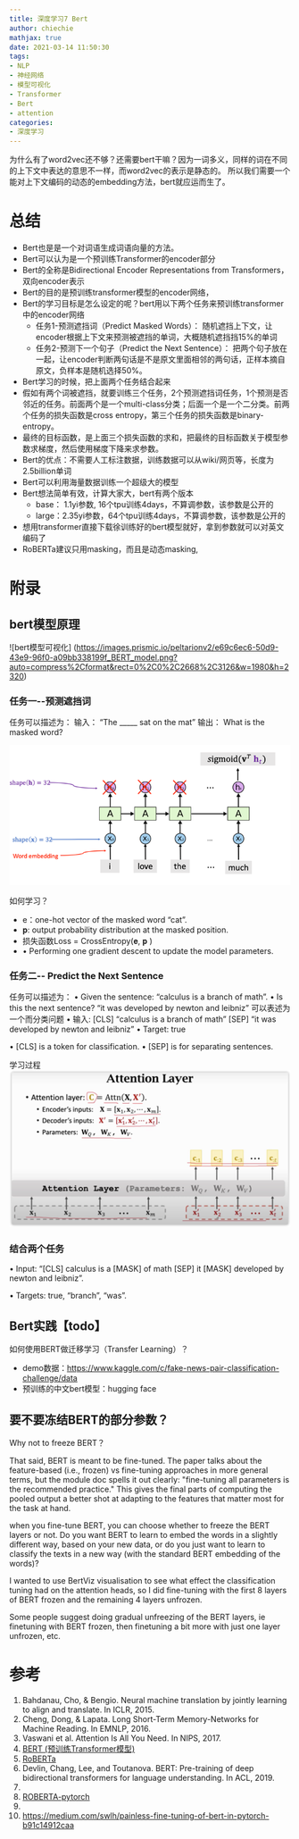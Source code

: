 ```yaml
---
title: 深度学习7 Bert
author: chiechie
mathjax: true
date: 2021-03-14 11:50:30
tags: 
- NLP
- 神经网络
- 模型可视化
- Transformer
- Bert
- attention
categories:
- 深度学习
---
```


为什么有了word2vec还不够？还需要bert干嘛？因为一词多义，同样的词在不同的上下文中表达的意思不一样，而word2vec的表示是静态的。
所以我们需要一个能对上下文编码的动态的embedding方法，bert就应运而生了。


# 总结

- Bert也是是一个对词语生成词语向量的方法。
- Bert可以认为是一个预训练Transformer的encoder部分
- Bert的全称是Bidirectional Encoder Representations from Transformers，双向encoder表示
- Bert的目的是预训练transformer模型的encoder网络，
- Bert的学习目标是怎么设定的呢？bert用以下两个任务来预训练transformer中的encoder网络
    - 任务1-预测遮挡词（Predict Masked Words）： 随机遮挡上下文，让encoder根据上下文来预测被遮挡的单词，大概随机遮挡挡15%的单词
    - 任务2-预测下一个句子（Predict the Next Sentence）： 把两个句子放在一起，让encoder判断两句话是不是原文里面相邻的两句话，正样本摘自原文，负样本是随机选择50%。
- Bert学习的时候，把上面两个任务结合起来
- 假如有两个词被遮挡，就要训练三个任务，2个预测遮挡词任务，1个预测是否邻近的任务。前面两个是一个multi-class分类；后面一个是一个二分类。前两个任务的损失函数是cross entropy，第三个任务的损失函数是binary-entropy。
- 最终的目标函数，是上面三个损失函数的求和，把最终的目标函数关于模型参数求梯度，然后使用梯度下降来求参数。
- Bert的优点：不需要人工标注数据，训练数据可以从wiki/网页等，长度为2.5billion单词
- Bert可以利用海量数据训练一个超级大的模型
- Bert想法简单有效，计算大家大，bert有两个版本
  - base： 1.1yi参数, 16个tpu训练4days，不算调参数，该参数是公开的
  - large：2.35yi参数，64个tpu训练4days，不算调参数，该参数是公开的
- 想用transformer直接下载徐训练好的bert模型就好，拿到参数就可以对英文编码了
- RoBERTa建议只用masking，而且是动态masking,


# 附录

## bert模型原理

![bert模型可视化]
(https://images.prismic.io/peltarionv2/e69c6ec6-50d9-43e9-96f0-a09bb338199f_BERT_model.png?auto=compress%2Cformat&rect=0%2C0%2C2668%2C3126&w=1980&h=2320)

### 任务一--预测遮挡词

任务可以描述为：
输入： “The _____ sat on the mat”
输出： What is the masked word?

![img.png](img.png)

如何学习？
- e：one-hot vector of the masked word “cat”.
- 𝐩: output probability distribution at the masked position.
- 损失函数Loss = CrossEntropy(𝐞, 𝐩 )
- • Performing one gradient descent to update the model parameters.

### 任务二-- Predict the Next Sentence

任务可以描述为：
• Given the sentence:
“calculus is a branch of math”.
• Is this the next sentence?
“it was developed by newton and leibniz”
可以表述为一个而分类问题
• 输入:
[CLS] “calculus is a branch of math”
[SEP] “it was developed by newton and leibniz” 
• Target: true

• [CLS] is a token for classification.
• [SEP] is for separating sentences.

学习过程
![img_1.png](img_1.png)


### 结合两个任务

• Input:
“[CLS] calculus is a [MASK] of math
[SEP] it [MASK] developed by newton and leibniz”.

• Targets: true, “branch”, “was”.


## Bert实践【todo】

如何使用BERT做迁移学习（Transfer Learning）？

- demo数据：https://www.kaggle.com/c/fake-news-pair-classification-challenge/data
- 预训练的中文bert模型：hugging face

## 要不要冻结BERT的部分参数？

Why not to freeze BERT？

That said, BERT is meant to be fine-tuned. The paper talks about the feature-based (i.e., frozen) vs fine-tuning approaches in more general terms, but the module doc spells it out clearly: "fine-tuning all parameters is the recommended practice." This gives the final parts of computing the pooled output a better shot at adapting to the features that matter most for the task at hand.

when you fine-tune BERT, you can choose whether to freeze the BERT layers or not. Do you want BERT to learn to embed the words in a slightly different way, based on your new data, or do you just want to learn to classify the texts in a new way (with the standard BERT embedding of the words)?

I wanted to use BertViz visualisation to see what effect the classification tuning had on the attention heads, so I did fine-tuning with the first 8 layers of BERT frozen and the remaining 4 layers unfrozen.

Some people suggest doing gradual unfreezing of the BERT layers, ie finetuning with BERT frozen, then finetuning a bit more with just one layer unfrozen, etc.





# 参考
1. Bahdanau, Cho, & Bengio. Neural machine translation by jointly learning to align and translate. In ICLR, 2015.
2. Cheng, Dong, & Lapata. Long Short-Term Memory-Networks for Machine Reading. In EMNLP, 2016.
3. Vaswani et al. Attention Is All You Need. In NIPS, 2017.
4. [BERT (预训练Transformer模型)](https://www.youtube.com/watch?v=UlC6AjQWao8&t=26s)
5. [RoBERTa](https://arxiv.org/pdf/1907.11692v1.pdf)
6. Devlin, Chang, Lee, and Toutanova. BERT: Pre-training of deep bidirectional transformers for language understanding. In ACL, 2019.
7. [](https://leemeng.tw/attack_on_bert_transfer_learning_in_nlp.html)
8. [ROBERTA-pytorch](https://pytorch.org/hub/pytorch_fairseq_roberta/)
9. [](https://discuss.huggingface.co/t/fine-tune-bert-models/1554/2)
10. https://medium.com/swlh/painless-fine-tuning-of-bert-in-pytorch-b91c14912caa